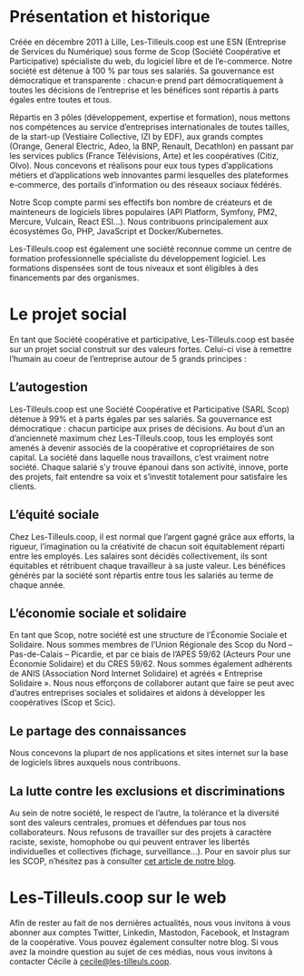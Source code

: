 # Présentation et historique

Créée en décembre 2011 à Lille, Les-Tilleuls.coop est une ESN (Entreprise de Services du Numérique) sous forme de Scop (Société Coopérative et Participative) spécialiste du web, du logiciel libre et de l’e-commerce. Notre société est détenue à 100 % par tous ses salariés. Sa gouvernance est démocratique et transparente : chacun·e prend part démocratiquement à toutes les décisions de l’entreprise et les bénéfices sont répartis à parts égales entre toutes et tous. 

Répartis en 3 pôles (développement, expertise et formation), nous mettons nos compétences au service d’entreprises internationales de toutes tailles, de la start-up (Vestiaire Collective, IZI by EDF), aux grands comptes (Orange, General Electric, Adeo, la BNP, Renault, Decathlon) en passant par les services publics (France Télévisions, Arte) et les coopératives (Citiz, Olvo). Nous concevons et réalisons pour eux tous types d’applications métiers et d’applications web innovantes parmi lesquelles des plateformes e-commerce, des portails d’information ou des réseaux sociaux fédérés.

Notre Scop compte parmi ses effectifs bon nombre de créateurs et de mainteneurs de logiciels libres populaires (API Platform, Symfony, PM2, Mercure, Vulcain, React ESI…). Nous contribuons principalement aux écosystèmes Go, PHP, JavaScript et Docker/Kubernetes.

Les-Tilleuls.coop est également une société reconnue comme un centre de formation professionnelle spécialiste du développement logiciel. Les formations dispensées sont de tous niveaux et sont éligibles à des financements par des organismes.

# Le projet social

En tant que Société coopérative et participative, Les-Tilleuls.coop est basée sur un projet social construit sur des valeurs fortes. Celui-ci vise à remettre l’humain au coeur de l’entreprise autour de 5 grands principes :

## L’autogestion

Les-Tilleuls.coop est une Société Coopérative et Participative (SARL Scop) détenue à 99% et à parts égales par ses salariés. Sa gouvernance est démocratique : chacun participe aux prises de décisions. Au bout d’un an d’ancienneté maximum chez Les-Tilleuls.coop, tous les employés sont amenés à devenir associés de la coopérative et copropriétaires de son capital. La société dans laquelle nous travaillons, c’est vraiment notre société. Chaque salarié s’y trouve épanoui dans son activité, innove, porte des projets, fait entendre sa voix et s’investit totalement pour satisfaire les clients.

## L’équité sociale

Chez Les-Tilleuls.coop, il est normal que l’argent gagné grâce aux efforts, la rigueur, l’imagination ou la créativité de chacun soit équitablement réparti entre les employés. Les salaires sont décidés collectivement, ils sont équitables et rétribuent chaque travailleur à sa juste valeur. Les bénéfices générés par la société sont répartis entre tous les salariés au terme de chaque année.

## L’économie sociale et solidaire

En tant que Scop, notre société est une structure de l’Économie Sociale et Solidaire. Nous sommes membres de l’Union Régionale des Scop du Nord – Pas-de-Calais – Picardie, et par ce biais de l’APES 59/62 (Acteurs Pour une Économie Solidaire) et du CRES 59/62. Nous sommes également adhérents de ANIS (Association Nord Internet Solidaire) et agréés « Entreprise Solidaire ».
Nous nous efforçons de collaborer autant que faire se peut avec d’autres entreprises sociales et solidaires et aidons à développer les coopératives (Scop et Scic).

## Le partage des connaissances

Nous concevons la plupart de nos applications et sites internet sur la base de logiciels libres auxquels nous contribuons.

## La lutte contre les exclusions et discriminations

Au sein de notre société, le respect de l’autre, la tolérance et la diversité sont des valeurs centrales, promues et défendues par tous nos collaborateurs. Nous refusons de travailler sur des projets à caractère raciste, sexiste, homophobe ou qui peuvent entraver les libertés individuelles et collectives (fichage, surveillance…).
Pour en savoir plus sur les SCOP, n’hésitez pas à consulter [cet article de notre blog](https://les-tilleuls.coop/blog/qu-est-ce-qu-une-scop).

# Les-Tilleuls.coop sur le web

Afin de rester au fait de nos dernières actualités, nous vous invitons à vous abonner aux comptes Twitter, Linkedin, Mastodon, Facebook, et Instagram de la coopérative. Vous pouvez également consulter notre blog.
Si vous avez la moindre question au sujet de ces médias, nous vous invitons à contacter Cécile à cecile@les-tilleuls.coop.
